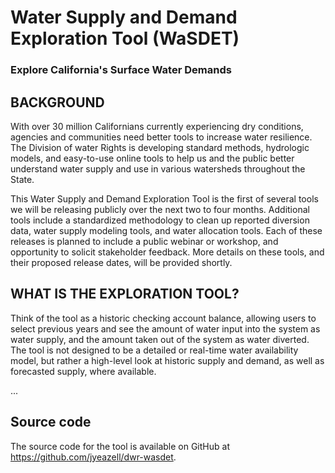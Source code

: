# Water Supply and Demand Exploration Tool (WaSDET)  
### Explore California's Surface Water Demands  

## BACKGROUND  

With over 30 million Californians currently experiencing dry conditions, agencies and communities need better tools to increase water resilience. The Division of water Rights is developing standard methods, hydrologic models, and easy-to-use online tools to help us and the public better understand water supply and use in various watersheds throughout the State.  

This Water Supply and Demand Exploration Tool is the first of several tools we will be releasing publicly over the next two to four months. Additional tools include a standardized methodology to clean up reported diversion data, water supply modeling tools, and water allocation tools. Each of these releases is planned to include a public webinar or workshop, and opportunity to solicit stakeholder feedback. More details on these tools, and their proposed release dates, will be provided shortly.  

## WHAT IS THE EXPLORATION TOOL?  

Think of the tool as a historic checking account balance, allowing users to select previous years and see the amount of water input into the system as water supply, and the amount taken out of the system as water diverted. The tool is not designed to be a detailed or real-time water availability model, but rather a high-level look at historic supply and demand, as well as forecasted supply, where available.

...

## Source code

The source code for the tool is available on GitHub at <https://github.com/jyeazell/dwr-wasdet>. 


